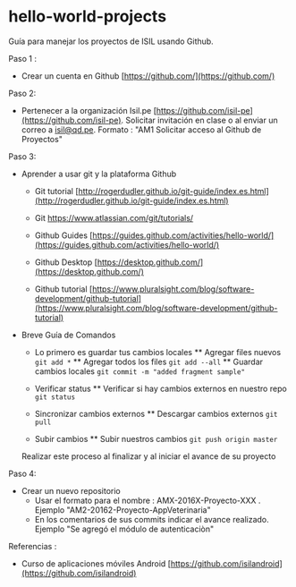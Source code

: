 # hello-world-projects
Guía para manejar los proyectos de ISIL  usando Github.

Paso 1 :

- Crear un cuenta en Github [https://github.com/](https://github.com/)

Paso 2:

- Pertenecer a la organización Isil.pe [https://github.com/isil-pe](https://github.com/isil-pe). Solicitar invitación en clase o al enviar un correo  a isil@qd.pe. Formato : "AM1 Solicitar acceso al Github de Proyectos"


Paso 3:

- Aprender a usar git y la plataforma Github

  * Git tutorial [http://rogerdudler.github.io/git-guide/index.es.html](http://rogerdudler.github.io/git-guide/index.es.html)
  
  * Git https://www.atlassian.com/git/tutorials/
  
  * Github Guides [https://guides.github.com/activities/hello-world/](https://guides.github.com/activities/hello-world/)
  
  * Github Desktop [https://desktop.github.com/](https://desktop.github.com/)
  
  * Github tutorial [https://www.pluralsight.com/blog/software-development/github-tutorial](https://www.pluralsight.com/blog/software-development/github-tutorial)
 
- Breve Guía de Comandos

  * Lo primero es guardar tus cambios locales
    ** Agregar files nuevos ``` git add * ```
    ** Agregar todos los files  ``` git add --all ```
    ** Guardar cambios locales ``` git commit -m "added fragment sample" ```
    
  * Verificar status
    ** Verificar si hay cambios externos en nuestro repo ``` git status ```
  
  * Sincronizar cambios externos
    ** Descargar cambios externos ``` git pull ```
    
  * Subir cambios
    ** Subir nuestros cambios ``` git push origin master ```
    
  Realizar este proceso al finalizar y al iniciar el avance de su proyecto

Paso 4:

- Crear un nuevo repositorio
    * Usar el formato para el nombre : AMX-2016X-Proyecto-XXX . Ejemplo "AM2-20162-Proyecto-AppVeterinaria"
    * En los comentarios de sus commits indicar el avance realizado. Ejemplo "Se agregó el módulo de autenticaciòn"


Referencias :

- Curso de aplicaciones móviles Android [https://github.com/isilandroid](https://github.com/isilandroid)



